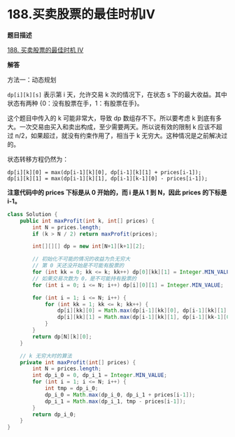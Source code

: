 # 188.买卖股票的最佳时机IV

**题目描述**

[188. 买卖股票的最佳时机 IV](https://leetcode-cn.com/problems/best-time-to-buy-and-sell-stock-iv/)

**解答**

方法一：动态规划

`dp[i][k][s]` 表示第 i 天，允许交易 k 次的情况下，在状态 s 下的最大收益。其中状态有两种 {0：没有股票在手，1：有股票在手}。

这个题目中传入的 k 可能非常大，导致 dp 数组存不下。所以要考虑 k 到底有多大。一次交易由买入和卖出构成，至少需要两天。所以说有效的限制 k 应该不超过 n/2，如果超过，就没有约束作用了，相当于 k 无穷大。这种情况是之前解决过的。

状态转移方程仍然为：

```
dp[i][k][0] = max(dp[i-1][k][0], dp[i-1][k][1] + prices[i-1]);
dp[i][k][1] = max(dp[i-1][k][1], dp[i-1][k-1][0] - prices[i-1]);
```

**注意代码中的 prices 下标是从 0 开始的，而 i 是从 1 到 N，因此 prices 的下标是 i-1。**

```java
class Solution {
    public int maxProfit(int k, int[] prices) {
        int N = prices.length;
        if (k > N / 2) return maxProfit(prices);

        int[][][] dp = new int[N+1][k+1][2];

        // 初始化不可能的情况的收益为负无穷大
        // 第 0 天还没开始是不可能有股票的
        for (int kk = 0; kk <= k; kk++) dp[0][kk][1] = Integer.MIN_VALUE;
        // 如果交易次数为 0，是不可能持有股票的
        for (int i = 0; i <= N; i++) dp[i][0][1] = Integer.MIN_VALUE;

        for (int i = 1; i <= N; i++) {
            for (int kk = 1; kk <= k; kk++) {
                dp[i][kk][0] = Math.max(dp[i-1][kk][0], dp[i-1][kk][1] + prices[i-1]);
                dp[i][kk][1] = Math.max(dp[i-1][kk][1], dp[i-1][kk-1][0] - prices[i-1]);
            }
        }
        return dp[N][k][0];
    }

    // k 无穷大时的算法
    private int maxProfit(int[] prices) {
        int N = prices.length;
        int dp_i_0 = 0, dp_i_1 = Integer.MIN_VALUE;
        for (int i = 1; i <= N; i++) {
            int tmp = dp_i_0;
            dp_i_0 = Math.max(dp_i_0, dp_i_1 + prices[i-1]);
            dp_i_1 = Math.max(dp_i_1, tmp - prices[i-1]);
        }
        return dp_i_0;
    }
}
```